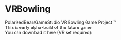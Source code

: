 # VRBowling
PolarizedBearsGameStudio VR Bowling Game Project ™  
This is early alpha-build of the future game  
You can download it here (VR set required): 
